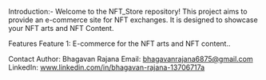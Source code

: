 Introduction:- Welcome to the NFT_Store repository! This project aims to provide an e-commerce site for NFT exchanges. It is designed to showcase your NFT arts and NFT Content.

Features Feature 1: E-commerce for the NFT arts and NFT content..

Contact Author: Bhagavan Rajana 
Email: bhagavanrajana6875@gmail.com 
LinkedIn: www.linkedin.com/in/bhagavan-rajana-13706717a
